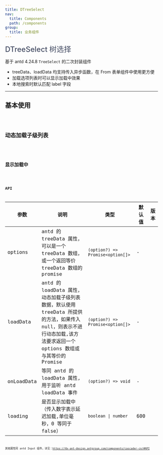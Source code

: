```yaml
---
title: DTreeSelect
nav:
  title: Components
  path: /components
group:
  title: 业务组件
---
```


<span style="font-size:24px;color:#454d64;font-weight:500">DTreeSelect 树选择</span>

基于 antd 4.24.8 `TreeSelect` 的二次封装组件

- treeData、loadData 均支持传入异步函数，在 From 表单组件中使用更方便
- 加载选项列表时可以显示加载中效果
- 本地搜索时默认匹配 label 字段

---

## 基本使用

<code src="./demos/basicDemo.tsx"  />

## 动态加载子级列表

<code src="./demos/loadChildrenDemo.tsx" />

## 显示加载中

<code src="./demos/loadingDemo.tsx" />

## API

| 参数 | 说明 | 类型 | 默认值 | 版本 |
| --- | --- | --- | --- | --- |
| options | antd 的 treeData 属性，可以是一个 treeData 数组，或一个返回等价 treeData 数组的 promise | `(option?) => Promise<option[]>` | - |  |
| loadData | antd 的 loadData 属性，动态加载子级列表数据，默认使用 treeData 所提供的方法，如果传入 null，则表示不进行动态加载,该方法要求返回一个 options 数组或与其等价的 Promise | `(option?) => Promise<option[]>` | - |  |
| onLoadData | 等同 antd 的 loadData 属性,用于监听 antd loadData 事件 | `(option?) => void` | - |  |
| loading | 是否显示加载中（传入数字表示延迟加载,单位毫秒，0 等同于 false） | `boolean \| number` | 600 |  |

其他属性同 antd Input 组件，详见：https://4x-ant-design.antgroup.com/components/cascader-cn/#API

